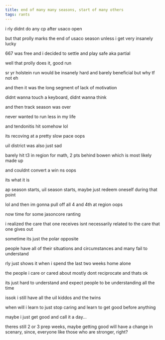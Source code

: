 ```yaml
---
title: end of many many seasons, start of many others
tags: rants
---
```


i rly didnt do any cp after usaco open

but that prolly marks the end of usaco season unless i get very insanely lucky

667 was free and i decided to settle and play safe aka partial

well that prolly does it, good run

sr yr holstein run would be insanely hard and barely beneficial but why tf not eh

and then it was the long segment of lack of motivation

didnt wanna touch a keyboard, didnt wanna think

and then track season was over

never wanted to run less in my life

and tendonitis hit somehow lol

its recoving at a pretty slow pace oops

uil district was also just sad

barely hit t3 in region for math, 2 pts behind bowen which is most likely made up

and couldnt convert a win ns oops

its what it is

ap season starts, uil season starts, maybe just redeem oneself during that point

lol and then im gonna pull off all 4 and 4th at region oops

now time for some jasoncore ranting

i realized the care that one receives isnt necessarily related to the care that one gives out

sometime its just the polar opposite

people have all of their situations and circumstances and many fail to understand

rly just shows it when i spend the last two weeks home alone

the people i care or cared about mostly dont reciprocate and thats ok

its just hard to understand and expect people to be understanding all the time

issok i still have all the uil kiddos and the twins

when will i learn to just stop caring and learn to get good before anything

maybe i just get good and call it a day...

theres still 2 or 3 prep weeks, maybe getting good will have a change in scenary, since, everyone like those who are stronger, right?
